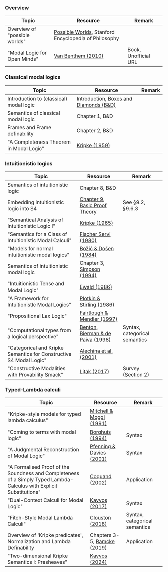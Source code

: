 ### Overview

| Topic | Resource | Remark |
|-------|---------|--------|
| Overview of "possible worlds" | [Possible Worlds](https://plato.stanford.edu/entries/possible-worlds/), Stanford Encyclopedia of Philosophy | |
| "Modal Logic for Open Minds" | [Van Benthem (2010)](http://cs112.org/wp-content/uploads/2013/09/VanBenthem-ModalLogic.pdf) | Book, Unofficial URL |

### Classical modal logics

| Topic | Resource | Remark |
|-------|---------|--------|
| Introduction to (classical) modal logic | Introduction, [Boxes and Diamonds (B&D)](https://bd.openlogicproject.org/) | |
| Semantics of classical modal logic | Chapter 1, B&D | |
| Frames and Frame definability | Chapter 2, B&D | |
| "A Completeness Theorem in Modal Logic" |[Kripke (1959)](https://www.jstor.org/stable/2964568)| |

### Intuitionistic logics

| Topic | Resource | Remark |
|-------|---------|--------|
| Semantics of intuitionistic logic | Chapter 8, B&D | |
| Embedding intuitionistic logic into S4 | [Chapter 9](https://www.cambridge.org/core/books/basic-proof-theory/modal-and-linear-logic/5457CE8C03CA54CF4E666CA8BEC2BB31), [Basic Proof Theory](https://www.cambridge.org/core/books/basic-proof-theory/928508F797214A017D245A1FB67CCCD9) | See §9.2, §9.6.3 |
| "Semantical Analysis of Intuitionistic Logic I" |[Kripke (1965)](https://www.sciencedirect.com/science/article/pii/S0049237X08716859)| |
| "Semantics for a Class of Intuitionistic Modal Calculi" | [Fischer Servi (1980)](https://link.springer.com/chapter/10.1007/978-94-009-8937-5_5)| |
| "Models for normal intuitionistic modal logics" | [Božić & Došen (1984)](https://link.springer.com/article/10.1007/BF02429840) | |
| Semantics of intuitionistic modal logic | Chapter 3, [Simpson (1994)](https://era.ed.ac.uk/handle/1842/407) | |
| "Intuitionistic Tense and Modal Logic" | [Ewald (1986)](https://www.jstor.org/stable/2273953) | |
| "A Framework for Intuitionistlc Modal Logics" | [Plotkin & Stirling (1986)](https://homepages.inf.ed.ac.uk/gdp/publications/Framework_Int_Modal_Logics.pdf) | |
| "Propositional Lax Logic" | [Fairtlough & Mendler (1997)](https://www.sciencedirect.com/science/article/pii/S0890540197926274) | |
| "Computational types from a logical perspective" | [Benton, Bierman & de Paiva (1998)](https://www.cambridge.org/core/journals/journal-of-functional-programming/article/computational-types-from-a-logical-perspective/37B1EAE149C3EE88BE5A90EF9B56FD4F) | Syntax, categorical semantics |
| "Categorical and Kripke Semantics for Constructive S4 Modal Logic" | [Alechina et al. (2001)](https://link.springer.com/chapter/10.1007/3-540-44802-0_21)| |
| "Constructive Modalities with Provability Smack"| [Litak (2017)](https://arxiv.org/abs/1708.05607)| Survey (Section 2) |

### Typed-Lambda calculi

| Topic | Resource | Remark |
|-------|---------|--------|
| "Kripke-style models for typed lambda calculus" | [Mitchell & Moggi (1991)](https://www.sciencedirect.com/science/article/pii/016800729190067V) | |
| "Coming to terms with modal logic" | [Borghuis (1994)](https://research.tue.nl/en/publications/coming-to-terms-with-modal-logic-on-the-interpretation-of-modalit) | Syntax |
|"A Judgmental Reconstruction of Modal Logic" |[ Pfenning & Davies (2001)](https://www.cambridge.org/core/journals/mathematical-structures-in-computer-science/article/judgmental-reconstruction-of-modal-logic/975027BB7F07B59619913EAD4CEE52F4)| Syntax |
| "A Formalised Proof of the Soundness and Completeness of a Simply Typed Lambda-Calculus with Explicit Substitutions" | [Coquand (2002)](https://link.springer.com/article/10.1023/A:1019964114625) | Application |
| "Dual-Context Calculi for Modal Logic" |[Kavvos (2017)](https://arxiv.org/abs/1602.04860)| Syntax |
| "Fitch-Style Modal Lambda Calculi" | [Clouston (2018)](https://arxiv.org/abs/1710.08326)| Syntax, categorical semantics |
| Overview of 'Kripke predicates', Normalization and Lambda Definability | Chapters 3-5, [Ramcke (2019)](https://odr.chalmers.se/items/7a9e75ac-984a-4c3f-a0db-afb73afa759f) | Application |
| "Two-dimensional Kripke Semantics I: Presheaves" | [Kavvos (2024)](https://arxiv.org/abs/2405.04157) | |
